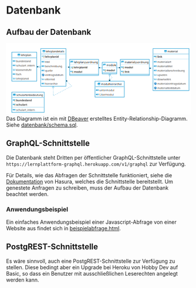 # Datenbank

## Aufbau der Datenbank

![Aufbau der Datenbank](../bilder/er-diagramm-dbeaver.png)
Das Diagramm ist ein mit [DBeaver](https://dbeaver.io/) erstelltes Entity-Relationship-Diagramm. Siehe [datenbank/schema.sql](datenbank/schema.sql).

## GraphQL-Schnittstelle

Die Datenbank steht Dritten per öffentlicher GraphQL-Schnittstelle unter `https://lernplattform-graphql.herokuapp.com/v1/graphql` zur Verfügung.

Für Details, wie das Abfragen der Schnittstelle funktioniert, siehe die [Dokumentation](https://hasura.io/docs/1.0/graphql/manual/queries/simple-object-queries.html) von Hasura, welches die Schnittstelle bereitstellt. Um genestete Anfragen zu schreiben, muss der Aufbau der Datenbank beachtet werden.

### Anwendungsbeispiel

Ein einfaches Anwendungsbeispiel einer Javascript-Abfrage von einer Website aus findet sich in [beispielabfrage.html](beispielabfrage.html).

## PostgREST-Schnittstelle

Es wäre sinnvoll, auch eine PostgREST-Schnittstelle zur Verfügung zu stellen. Diese bedingt aber ein Upgrade bei Heroku von Hobby Dev auf Basic, so dass ein Benutzer mit ausschließlichen Leserechten angelegt werden kann.
